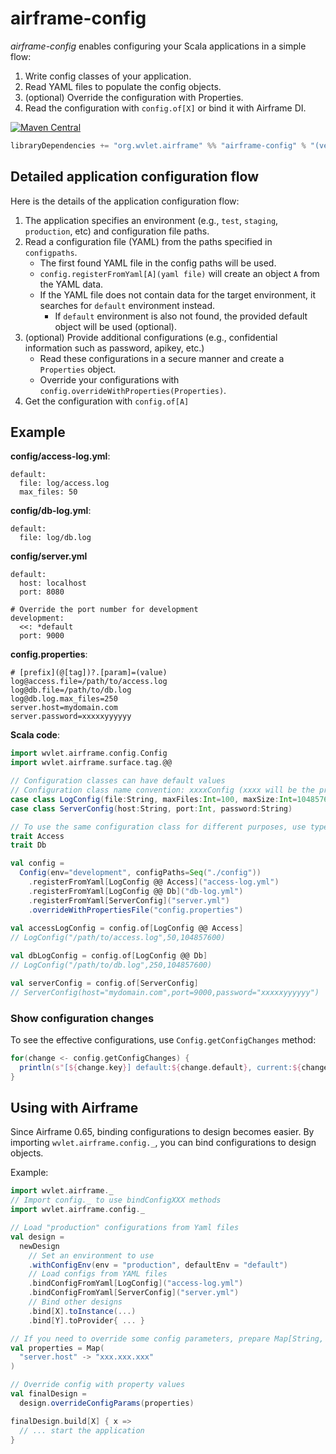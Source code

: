 # airframe-config

*airframe-config* enables configuring your Scala applications in a simple flow:

1. Write config classes of your application.
1. Read YAML files to populate the config objects.
1. (optional) Override the configuration with Properties.
1. Read the configuration with `config.of[X]` or bind it with Airframe DI. 

[![Maven Central](https://maven-badges.herokuapp.com/maven-central/org.wvlet.airframe/airframe-config_2.12/badge.svg)](https://maven-badges.herokuapp.com/maven-central/org.wvlet.airframe/airframe-config_2.12/)

```scala
libraryDependencies += "org.wvlet.airframe" %% "airframe-config" % "(version)"
```

## Detailed application configuration flow

Here is the details of the application configuration flow:

1. The application specifies an environment (e.g., `test`, `staging`, `production`, etc) and configuration file paths.
1. Read a configuration file (YAML) from the paths specified in `configpaths`.
   - The first found YAML file in the config paths will be used.
   - `config.registerFromYaml[A](yaml file)` will create an object `A` from the YAML data.
   - If the YAML file does not contain data for the target environment, it searches for `default` environment instead.
       - If `default` environment is also not found, the provided default object will be used (optional).
1. (optional) Provide additional configurations (e.g., confidential information such as password, apikey, etc.)
   - Read these configurations in a secure manner and create a `Properties` object.
   - Override your configurations with `config.overrideWithProperties(Properties)`.
1. Get the configuration with `config.of[A]`


## Example

**config/access-log.yml**:
```
default:
  file: log/access.log
  max_files: 50
```

**config/db-log.yml**:
```
default:
  file: log/db.log
```

**config/server.yml**
```
default:
  host: localhost
  port: 8080

# Override the port number for development
development:
  <<: *default
  port: 9000
```

**config.properties**:
```
# [prefix](@[tag])?.[param]=(value)
log@access.file=/path/to/access.log
log@db.file=/path/to/db.log
log@db.log.max_files=250
server.host=mydomain.com
server.password=xxxxxyyyyyy
```

**Scala code**:
```scala
import wvlet.airframe.config.Config
import wvlet.airframe.surface.tag.@@

// Configuration classes can have default values
// Configuration class name convention: xxxxConfig (xxxx will be the prefix for properties file)
case class LogConfig(file:String, maxFiles:Int=100, maxSize:Int=10485760)
case class ServerConfig(host:String, port:Int, password:String)

// To use the same configuration class for different purposes, use type tag (@@ Tag)
trait Access
trait Db

val config = 
  Config(env="development", configPaths=Seq("./config"))
    .registerFromYaml[LogConfig @@ Access]("access-log.yml")
    .registerFromYaml[LogConfig @@ Db]("db-log.yml")
    .registerFromYaml[ServerConfig]("server.yml")
    .overrideWithPropertiesFile("config.properties")
    
val accessLogConfig = config.of[LogConfig @@ Access]
// LogConfig("/path/to/access.log",50,104857600)

val dbLogConfig = config.of[LogConfig @@ Db]
// LogConfig("/path/to/db.log",250,104857600)

val serverConfig = config.of[ServerConfig]
// ServerConfig(host="mydomain.com",port=9000,password="xxxxxyyyyyy")

```


### Show configuration changes

To see the effective configurations, use `Config.getConfigChanges` method:
```scala
for(change <- config.getConfigChanges) {
  println(s"[${change.key}] default:${change.default}, current:${change.current}")
}
```


## Using with Airframe

Since Airframe 0.65, binding configurations to design becomes easier.
By importing `wvlet.airframe.config._`, you can bind configurations to design objects.

Example:
```scala
import wvlet.airframe._
// Import config._ to use bindConfigXXX methods
import wvlet.airframe.config._

// Load "production" configurations from Yaml files
val design = 
  newDesign
    // Set an environment to use
    .withConfigEnv(env = "production", defaultEnv = "default")
    // Load configs from YAML files
    .bindConfigFromYaml[LogConfig]("access-log.yml")  
    .bindConfigFromYaml[ServerConfig]("server.yml")
    // Bind other designs
    .bind[X].toInstance(...)
    .bind[Y].toProvider{ ... }

// If you need to override some config parameters, prepare Map[String, Any] objects:
val properties = Map(
  "server.host" -> "xxx.xxx.xxx" 
)

// Override config with property values
val finalDesign = 
  design.overrideConfigParams(properties) 

finalDesign.build[X] { x =>
  // ... start the application 
}
```
